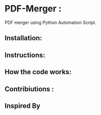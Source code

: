 # PDF-Merger :
PDF merger using Python Automation Script.

## Installation:

## Instructions:

## How the code works:

## Contribiutions  :

## Inspired By
